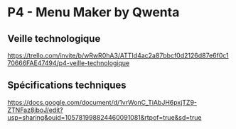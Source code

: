 # P4 - Menu Maker by Qwenta

## Veille technologique
https://trello.com/invite/b/wRwR0hA3/ATTId4ac2a87bbcf0d2126d87e6f0c170666FAE47494/p4-veille-technologique

## Spécifications techniques
https://docs.google.com/document/d/1vrWonC_TiAbJH6pxjTZ9-ZTNFaz8jboJ/edit?usp=sharing&ouid=105781998824460091081&rtpof=true&sd=true
